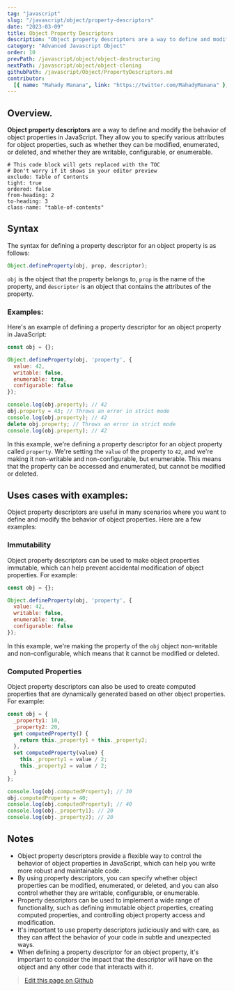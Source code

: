 ```yaml
---
tag: "javascript"
slug: "/javascript/object/property-descriptors"
date: "2023-03-09"
title: Object Property Descriptors
description: "Object property descriptors are a way to define and modify the behavior of object properties in JavaScript."
category: "Advanced Javascript Object"
order: 10
prevPath: /javascript/object/object-destructuring
nextPath: /javascript/object/object-cloning
githubPath: /javascript/Object/PropertyDescriptors.md
contributor:
  [{ name: "Mahady Manana", link: "https://twitter.com/MahadyManana" }, { name: "Haja", link: "https://twitter.com/Haja261M" }]
---
```


## Overview.

**Object property descriptors** are a way to define and modify the behavior of object properties in JavaScript. They allow you to specify various attributes for object properties, such as whether they can be modified, enumerated, or deleted, and whether they are writable, configurable, or enumerable.


```toc
# This code block will gets replaced with the TOC
# Don't worry if it shows in your editor preview
exclude: Table of Contents
tight: true
ordered: false
from-heading: 2
to-heading: 3
class-name: "table-of-contents"
```


## Syntax

The syntax for defining a property descriptor for an object property is as follows:

```javascript
Object.defineProperty(obj, prop, descriptor);
```

`obj` is the object that the property belongs to, `prop` is the name of the property, and `descriptor` is an object that contains the attributes of the property.

### Examples:

Here's an example of defining a property descriptor for an object property in JavaScript:

```javascript
const obj = {};

Object.defineProperty(obj, 'property', {
  value: 42,
  writable: false,
  enumerable: true,
  configurable: false
});

console.log(obj.property); // 42
obj.property = 43; // Throws an error in strict mode
console.log(obj.property); // 42
delete obj.property; // Throws an error in strict mode
console.log(obj.property); // 42
```

In this example, we're defining a property descriptor for an object property called `property`. We're setting the `value` of the property to `42`, and we're making it non-writable and non-configurable, but enumerable. This means that the property can be accessed and enumerated, but cannot be modified or deleted.

## Uses cases with examples:

Object property descriptors are useful in many scenarios where you want to define and modify the behavior of object properties. Here are a few examples:

### Immutability

Object property descriptors can be used to make object properties immutable, which can help prevent accidental modification of object properties. For example:

```javascript
const obj = {};

Object.defineProperty(obj, 'property', {
  value: 42,
  writable: false,
  enumerable: true,
  configurable: false
});
```

In this example, we're making the property of the `obj` object non-writable and non-configurable, which means that it cannot be modified or deleted.

### Computed Properties

Object property descriptors can also be used to create computed properties that are dynamically generated based on other object properties. For example:

```javascript
const obj = {
  _property1: 10,
  _property2: 20,
  get computedProperty() {
    return this._property1 + this._property2;
  },
  set computedProperty(value) {
    this._property1 = value / 2;
    this._property2 = value / 2;
  }
};

console.log(obj.computedProperty); // 30
obj.computedProperty = 40;
console.log(obj.computedProperty); // 40
console.log(obj._property1); // 20
console.log(obj._property2); // 20
```

## Notes

- Object property descriptors provide a flexible way to control the behavior of object properties in JavaScript, which can help you write more robust and maintainable code.
- By using property descriptors, you can specify whether object properties can be modified, enumerated, or deleted, and you can also control whether they are writable, configurable, or enumerable.
- Property descriptors can be used to implement a wide range of functionality, such as defining immutable object properties, creating computed properties, and controlling object property access and modification.
- It's important to use property descriptors judiciously and with care, as they can affect the behavior of your code in subtle and unexpected ways.
- When defining a property descriptor for an object property, it's important to consider the impact that the descriptor will have on the object and any other code that interacts with it.

> <a href="https://github.com/mahady-manana/betatuto-docs/tree/main/docs/javascript/Object/PropertyDescriptors.md}" target="_blank">Edit this page on Github</a>
